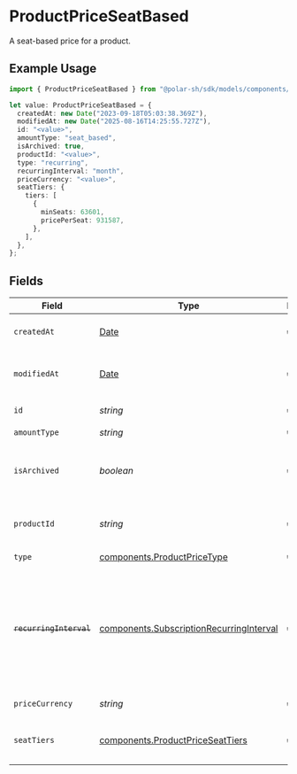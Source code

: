# ProductPriceSeatBased

A seat-based price for a product.

## Example Usage

```typescript
import { ProductPriceSeatBased } from "@polar-sh/sdk/models/components/productpriceseatbased.js";

let value: ProductPriceSeatBased = {
  createdAt: new Date("2023-09-18T05:03:38.369Z"),
  modifiedAt: new Date("2025-08-16T14:25:55.727Z"),
  id: "<value>",
  amountType: "seat_based",
  isArchived: true,
  productId: "<value>",
  type: "recurring",
  recurringInterval: "month",
  priceCurrency: "<value>",
  seatTiers: {
    tiers: [
      {
        minSeats: 63601,
        pricePerSeat: 931587,
      },
    ],
  },
};
```

## Fields

| Field                                                                                                                   | Type                                                                                                                    | Required                                                                                                                | Description                                                                                                             |
| ----------------------------------------------------------------------------------------------------------------------- | ----------------------------------------------------------------------------------------------------------------------- | ----------------------------------------------------------------------------------------------------------------------- | ----------------------------------------------------------------------------------------------------------------------- |
| `createdAt`                                                                                                             | [Date](https://developer.mozilla.org/en-US/docs/Web/JavaScript/Reference/Global_Objects/Date)                           | :heavy_check_mark:                                                                                                      | Creation timestamp of the object.                                                                                       |
| `modifiedAt`                                                                                                            | [Date](https://developer.mozilla.org/en-US/docs/Web/JavaScript/Reference/Global_Objects/Date)                           | :heavy_check_mark:                                                                                                      | Last modification timestamp of the object.                                                                              |
| `id`                                                                                                                    | *string*                                                                                                                | :heavy_check_mark:                                                                                                      | The ID of the price.                                                                                                    |
| `amountType`                                                                                                            | *string*                                                                                                                | :heavy_check_mark:                                                                                                      | N/A                                                                                                                     |
| `isArchived`                                                                                                            | *boolean*                                                                                                               | :heavy_check_mark:                                                                                                      | Whether the price is archived and no longer available.                                                                  |
| `productId`                                                                                                             | *string*                                                                                                                | :heavy_check_mark:                                                                                                      | The ID of the product owning the price.                                                                                 |
| `type`                                                                                                                  | [components.ProductPriceType](../../models/components/productpricetype.md)                                              | :heavy_check_mark:                                                                                                      | N/A                                                                                                                     |
| ~~`recurringInterval`~~                                                                                                 | [components.SubscriptionRecurringInterval](../../models/components/subscriptionrecurringinterval.md)                    | :heavy_check_mark:                                                                                                      | : warning: ** DEPRECATED **: This will be removed in a future release, please migrate away from it as soon as possible. |
| `priceCurrency`                                                                                                         | *string*                                                                                                                | :heavy_check_mark:                                                                                                      | The currency.                                                                                                           |
| `seatTiers`                                                                                                             | [components.ProductPriceSeatTiers](../../models/components/productpriceseattiers.md)                                    | :heavy_check_mark:                                                                                                      | List of pricing tiers for seat-based pricing.                                                                           |